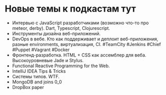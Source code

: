 # Новые темы к подкастам тут

- Интервью с JavaScript разработчиками (возможно что-то про meteor, derby). Dart, Typescript, Clojurescript.
- Инструменты дизайна веб-приложений.
- DevOps в вебе. Кто как поддерживает и деплоит веб-приложения, разные environments, виртуализация, CI.  #TeamCity #Jenkins #Chief #Puppet #Vagrant #Docker
- Фронтенд-разработка. HTML + CSS как ассемблер для веба. Высокоуровневые Jade и Stylus.
- Functional Reactive Programming for the Web.
- IntelliJ IDEA Tips & Tricks
- Системы типов. WTF.
- MongoDB and joins 0_0
- DropBox paper

